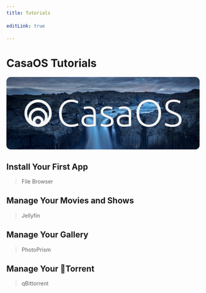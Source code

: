 ```yaml
---
title: Tutorials

editLink: true

---
```


# CasaOS Tutorials

![CasaOS](https://raw.githubusercontent.com/IceWhaleTech/logo/main/casaos/casaos_banner_aldeyjarfoss.png)

## Install Your First App

> File Browser

## Manage Your Movies and Shows

> Jellyfin

## Manage Your Gallery

> PhotoPrism

## Manage Your Torrent

> qBittorrent